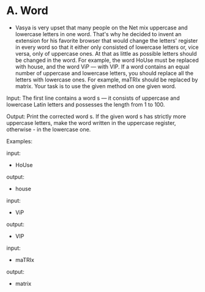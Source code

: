 # A. Word

- Vasya is very upset that many people on the Net mix uppercase and lowercase letters in one word. That's why he decided to invent an extension for his favorite browser that would change the letters' register in every word so that it either only consisted of lowercase letters or, vice versa, only of uppercase ones. At that as little as possible letters should be changed in the word. For example, the word HoUse must be replaced with house, and the word ViP — with VIP. If a word contains an equal number of uppercase and lowercase letters, you should replace all the letters with lowercase ones. For example, maTRIx should be replaced by matrix. Your task is to use the given method on one given word.

Input: 
The first line contains a word s — it consists of uppercase and lowercase Latin letters and possesses the length from 1 to 100.

Output: 
Print the corrected word s. If the given word s has strictly more uppercase letters, make the word written in the uppercase register, otherwise - in the lowercase one.

Examples:

input:
- HoUse

output:
- house

input:
- ViP

output:
- VIP

input:
- maTRIx

output:
- matrix
